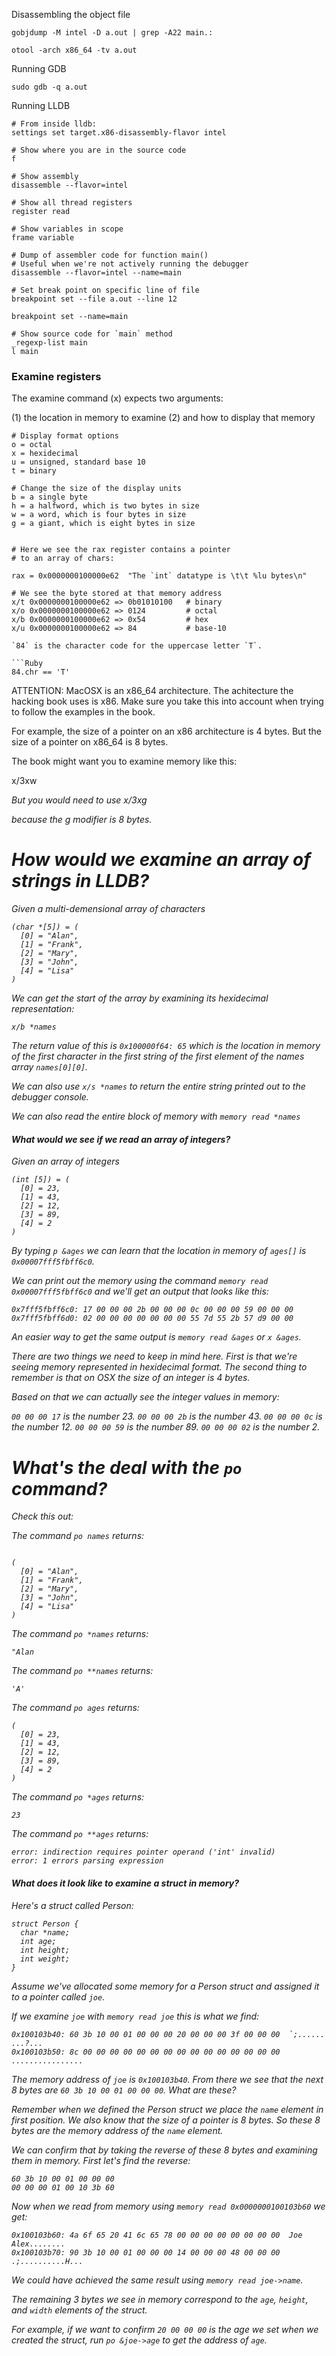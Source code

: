 Disassembling the object file
```
gobjdump -M intel -D a.out | grep -A22 main.:
```

```
otool -arch x86_64 -tv a.out
```

Running GDB
```
sudo gdb -q a.out
```


Running LLDB
```
# From inside lldb:
settings set target.x86-disassembly-flavor intel

# Show where you are in the source code
f

# Show assembly
disassemble --flavor=intel

# Show all thread registers
register read

# Show variables in scope
frame variable

# Dump of assembler code for function main()
# Useful when we're not actively running the debugger
disassemble --flavor=intel --name=main

# Set break point on specific line of file
breakpoint set --file a.out --line 12

breakpoint set --name=main

# Show source code for `main` method
_regexp-list main
l main
```


### Examine registers

The examine command (x) expects two arguments:

(1) the location in memory to examine
(2) and how to display that memory

```
# Display format options
o = octal
x = hexidecimal
u = unsigned, standard base 10
t = binary

# Change the size of the display units
b = a single byte
h = a halfword, which is two bytes in size
w = a word, which is four bytes in size
g = a giant, which is eight bytes in size


# Here we see the rax register contains a pointer
# to an array of chars:

rax = 0x0000000100000e62  "The `int` datatype is \t\t %lu bytes\n"

# We see the byte stored at that memory address
x/t 0x0000000100000e62 => 0b01010100   # binary
x/o 0x0000000100000e62 => 0124         # octal
x/b 0x0000000100000e62 => 0x54         # hex
x/u 0x0000000100000e62 => 84           # base-10

`84` is the character code for the uppercase letter `T`.

```Ruby
84.chr == 'T'
```


ATTENTION: MacOSX is an x86_64 architecture. The achitecture the hacking book uses is x86. Make sure
you take this into account when trying to follow the examples in the book.

For example, the size of a pointer on an x86 architecture is 4 bytes. But the size of a pointer on x86_64 is 8 bytes.

The book might want you to examine memory like this:

x/3xw <address>

But you would need to use x/3xg <address> because the g modifier is 8 bytes.


# How would we examine an array of strings in LLDB?

Given a multi-demensional array of characters
```
(char *[5]) = (
  [0] = "Alan", 
  [1] = "Frank", 
  [2] = "Mary", 
  [3] = "John", 
  [4] = "Lisa"
)
```

We can get the start of the array by examining its hexidecimal representation:

```
x/b *names
``` 

The return value of this is `0x100000f64: 65` which is the location in memory
of the first character in the first string of the first element of the names
array `names[0][0]`.

We can also use `x/s *names` to return the entire string printed out to the
debugger console.

We can also read the entire block of memory with `memory read *names`

#### What would we see if we read an array of integers?

Given an array of integers 
```
(int [5]) = (
  [0] = 23, 
  [1] = 43, 
  [2] = 12, 
  [3] = 89, 
  [4] = 2
)
```

By typing `p &ages` we can learn that the location in memory 
of `ages[]` is `0x00007fff5fbff6c0`.

We can print out the memory using the command `memory read 0x00007fff5fbff6c0` 
and we'll get an output that looks like this:

```
0x7fff5fbff6c0: 17 00 00 00 2b 00 00 00 0c 00 00 00 59 00 00 00
0x7fff5fbff6d0: 02 00 00 00 00 00 00 00 55 7d 55 2b 57 d9 00 00
```

An easier way to get the same output is `memory read &ages` or `x &ages`.

There are two things we need to keep in mind here. First is that we're seeing 
memory represented in hexidecimal format. The second thing to remember is that 
on OSX the size of an integer is 4 bytes.

Based on that we can actually see the integer values in memory:

`00 00 00 17` is the number 23.
`00 00 00 2b` is the number 43.
`00 00 00 0c` is the number 12.
`00 00 00 59` is the number 89.
`00 00 00 02` is the number 2.


# What's the deal with the `po` command?

Check this out:

The command `po names` returns:

```

(
  [0] = "Alan", 
  [1] = "Frank", 
  [2] = "Mary", 
  [3] = "John", 
  [4] = "Lisa"
)
```

The command `po *names` returns:

```
"Alan
```

The command `po **names` returns:
```
'A'
```

The command `po ages` returns:
```
(
  [0] = 23, 
  [1] = 43, 
  [2] = 12, 
  [3] = 89, 
  [4] = 2
)
```

The command `po *ages` returns:
```
23
```

The command `po **ages` returns:
```
error: indirection requires pointer operand ('int' invalid)
error: 1 errors parsing expression
```


#### What does it look like to examine a struct in memory?

Here's a struct called Person:

```
struct Person {
  char *name;
  int age;
  int height;
  int weight;
}
```
Assume we've allocated some memory for a Person struct and assigned it to
a pointer called `joe`.

If we examine `joe` with `memory read joe` this is what we find:

```
0x100103b40: 60 3b 10 00 01 00 00 00 20 00 00 00 3f 00 00 00  `;...... ...?...
0x100103b50: 8c 00 00 00 00 00 00 00 00 00 00 00 00 00 00 00  ................
```

The memory address of `joe` is `0x100103b40`. From there we see that the 
next 8 bytes are `60 3b 10 00 01 00 00 00`. What are these?

Remember when we defined the Person struct we place the `name` element in
first position. We also know that the size of a pointer is 8 bytes. So
these 8 bytes are the memory address of the `name` element.

We can confirm that by taking the reverse of these 8 bytes and examining 
them in memory. First let's find the reverse:

```
60 3b 10 00 01 00 00 00
00 00 00 01 00 10 3b 60
```

Now when we read from memory using `memory read 0x0000000100103b60` we get:

```
0x100103b60: 4a 6f 65 20 41 6c 65 78 00 00 00 00 00 00 00 00  Joe Alex........
0x100103b70: 90 3b 10 00 01 00 00 00 14 00 00 00 48 00 00 00  .;..........H...
```

We could have achieved the same result using `memory read joe->name`.

The remaining 3 bytes we see in memory correspond to the `age`, `height`, and
`width` elements of the struct.

For example, if we want to confirm `20 00 00 00` is the age we set when we
created the struct, run `po &joe->age` to get the address of `age`. 



